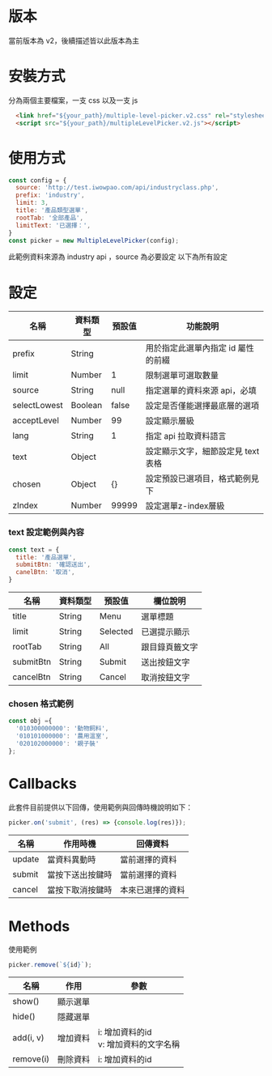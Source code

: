 # 版本
當前版本為 v2，後續描述皆以此版本為主

# 安裝方式
分為兩個主要檔案，一支 css 以及一支 js
```html
  <link href="${your_path}/multiple-level-picker.v2.css" rel="stylesheet" />
  <script src="${your_path}/multipleLevelPicker.v2.js"></script>
```

# 使用方式
```javascript
const config = {
  source: 'http://test.iwowpao.com/api/industryclass.php',
  prefix: 'industry',
  limit: 3,
  title: '產品類型選單',
  rootTab: '全部產品',
  limitText: '已選擇：',
}
const picker = new MultipleLevelPicker(config);
```
此範例資料來源為 industry api ，source 為必要設定
以下為所有設定

# 設定
| 名稱 | 資料類型 | 預設值 | 功能說明 |
| --- | --- | --- | --- |
| prefix | String |  | 用於指定此選單內指定 id 屬性的前綴 |
| limit  | Number | 1 | 限制選單可選取數量 |
| source | String | null | 指定選單的資料來源 api，必填 |
| selectLowest | Boolean | false | 設定是否僅能選擇最底層的選項 |
| acceptLevel | Number | 99 | 設定顯示層級 |
| lang | String | 1 | 指定 api 拉取資料語言 |
| text | Object |  | 設定顯示文字，細節設定見 text 表格 |
| chosen | Object | {} | 設定預設已選項目，格式範例見下|
| zIndex  | Number | 99999 | 設定選單z-index層級 |

### text 設定範例與內容
```javascript
const text = {
  title: '產品選單',
  submitBtn: '確認送出',
  canelBtn: '取消',
}
```
| 名稱 | 資料類型 | 預設值 | 欄位說明 |
| --- | --- | --- | --- |
| title | String | Menu | 選單標題 |
| limit | String | Selected | 已選提示顯示 |
| rootTab | String | All | 跟目錄頁籤文字 |
| submitBtn | String | Submit | 送出按鈕文字 |
| cancelBtn | String | Cancel | 取消按鈕文字 |


### chosen 格式範例 
```javascript
const obj ={
  '010300000000': '動物飼料',
  '010101000000': '農用溫室',
  '020102000000': '親子裝'
};
```

# Callbacks 
此套件目前提供以下回傳，使用範例與回傳時機說明如下：

```javascript
picker.on('submit', (res) => {console.log(res)});
```

| 名稱 | 作用時機 | 回傳資料 |
| --- | --- | --- |
| update | 當資料異動時 | 當前選擇的資料 |
| submit | 當按下送出按鍵時 | 當前選擇的資料 |
| cancel | 當按下取消按鍵時 | 本來已選擇的資料 |

# Methods
使用範例
```javascript
picker.remove(`${id}`);
```

| 名稱 | 作用 | 參數 |
| --- | --- | --- |
| show() | 顯示選單 | |
| hide() | 隱藏選單 | |
| add(i, v) | 增加資料 | i: 增加資料的id<br/>v: 增加資料的文字名稱 |
| remove(i) | 刪除資料 | i: 增加資料的id |



